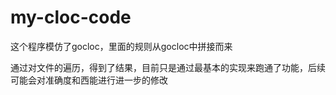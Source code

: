 # my-cloc-code

这个程序模仿了gocloc，里面的规则从gocloc中拼接而来

通过对文件的遍历，得到了结果，目前只是通过最基本的实现来跑通了功能，后续可能会对准确度和西能进行进一步的修改